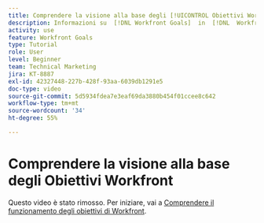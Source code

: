 ```yaml
---
title: Comprendere la visione alla base degli [!UICONTROL Obiettivi Workfront]
description: Informazioni su  [!DNL Workfront Goals]  in  [!DNL  Workfront]  dal team di prodotto.
activity: use
feature: Workfront Goals
type: Tutorial
role: User
level: Beginner
team: Technical Marketing
jira: KT-8887
exl-id: 42327448-227b-428f-93aa-6039db1291e5
doc-type: video
source-git-commit: 5d5934fdea7e3eaf69da3880b454f01ccee8c642
workflow-type: tm+mt
source-wordcount: '34'
ht-degree: 55%

---
```


# Comprendere la visione alla base degli Obiettivi Workfront

Questo video è stato rimosso. Per iniziare, vai a [Comprendere il funzionamento degli obiettivi di Workfront](/help/workfront-goals/establish-a-vision-for-your-org/understand-how-workfront-goals-works.md).

